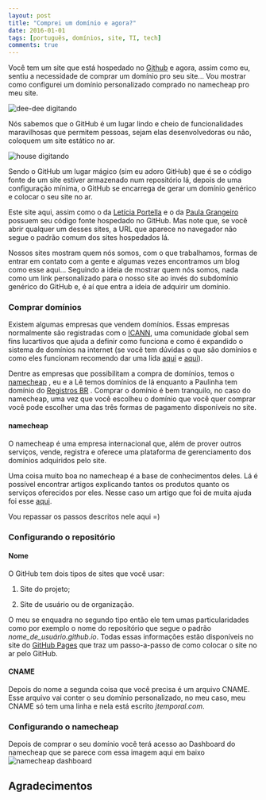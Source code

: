 ```yaml
---
layout: post
title: "Comprei um domínio e agora?"
date: 2016-01-01
tags: [português, domínios, site, TI, tech]
comments: true
---
```



Você tem um site que está hospedado no [Github](https://github.com/) e agora,
assim como eu, sentiu a necessidade de comprar um domínio pro seu site... Vou
mostrar como configurei um domínio personalizado comprado no namecheap pro meu
site.


![dee-dee digitando](http://i.imgur.com/BCKTu.gif)


Nós sabemos que o GitHub é um lugar lindo e cheio de funcionalidades
maravilhosas que permitem pessoas, sejam elas desenvolvedoras ou não, coloquem
um site estático no ar.


![house digitando](http://i.imgur.com/QtSvUio.gif)


Sendo o GitHub um lugar mágico (sim eu adoro GitHub) que é se o código fonte de um
site estiver armazenado num repositório lá, depois de uma configuração mínima,
o GitHub se encarrega de gerar um domínio genérico e colocar o seu site no ar.


Este site aqui, assim como o da [Letícia Portella](http://leportella.com/) e o
da [Paula Grangeiro](http://paulagrangeiro.com.br/) possuem seu código fonte
hospedado no GitHub. Mas note que, se você abrir qualquer um desses sites, a URL
que aparece no navegador não segue o padrão comum dos sites hospedados lá.


Nossos sites mostram quem nós somos, com o que trabalhamos, formas de entrar em
contato com a gente e algumas vezes encontramos um blog como esse aqui...
Seguindo a ideia de mostrar quem nós somos, nada como um link personalizado para
o nosso site ao invés do subdomínio genérico do GitHub e, é aí que entra a ideia
de adquirir um domínio.


### Comprar domínios

Existem algumas empresas que vendem domínios. Essas empresas normalmente são
registradas com o [ICANN](https://www.icann.org/), uma comunidade global sem
fins lucartivos que ajuda a definir como funciona e como é expandido o sistema
de domínios na internet (se você tem dúvidas o que são domínios e como eles
funcionam recomendo dar uma lida [aqui](https://pt.wikipedia.org/wiki/Dom%C3%ADnio)
e [aqui](https://pt.wikipedia.org/wiki/Domain_Name_System)).


Dentre as empresas que possibilitam a compra de domínios, temos o [namecheap](namecheap.com)
, eu e a Lê temos domínios de lá enquanto a Paulinha tem domínio do [Registros BR](http://registro.br/)
. Comprar o domínio é bem tranquilo, no caso do namecheap, uma vez que você
escolheu o domínio que você quer comprar você pode escolher uma
das três formas de pagamento disponíveis no site.


#### namecheap

O namecheap é uma empresa internacional que, além de prover outros serviços,
vende, registra e oferece uma plataforma de gerenciamento dos domínios adquiridos
pelo site.

Uma coisa muito boa no namecheap é a base de conhecimentos deles. Lá é possível
encontrar artigos explicando tantos os produtos quanto os serviços oferecidos por
eles. Nesse caso um artigo que foi de muita ajuda foi esse [aqui](https://www.namecheap.com/support/knowledgebase/article.aspx/9645/2208/how-do-i-link-my-domain-to-github-pages).

Vou repassar os passos descritos nele aqui =)


### Configurando o repositório
#### Nome
O GitHub tem dois tipos de sites que você usar:

1) Site do projeto;

2) Site de usuário ou de organização.

O meu se enquadra no segundo tipo então ele tem umas particularidades como por exemplo
o nome do repositório que segue o padrão *nome_de_usuário.github.io*. Todas essas
informações estão disponíveis no site do [GitHub Pages](https://pages.github.com/)
que traz um passo-a-passo de como colocar o site no ar pelo GitHub.

#### CNAME
Depois do nome a segunda coisa que você precisa é um arquivo CNAME. Esse arquivo vai
conter o seu domínio personalizado, no meu caso, meu CNAME só tem uma linha e nela está
escrito _jtemporal.com_.


### Configurando o namecheap
Depois de comprar o seu domínio você terá acesso ao Dashboard do namecheap que se
parece com essa imagem aqui em baixo
![namecheap dashboard](https://namecheap.simplekb.com//SiteContents/2-7C22D5236A4543EB827F3BD8936E153E/media/nctestmanage.png)

## Agradecimentos



